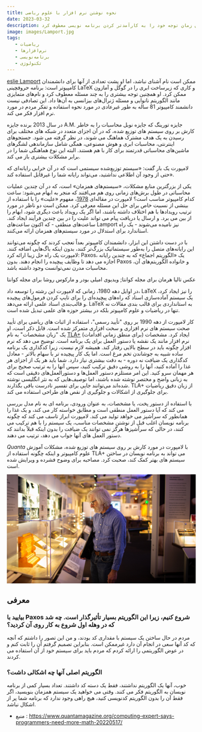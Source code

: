 ```yaml
---
title: نحوه نوشتن نرم افزار با علوم ریاضی
date: 2023-03-32
description: کامپیوترهای مدرن به دلیل کار دانشمند کامپیوتر لزلی لامپورت می توانند به طور موثر با یکدیگر هماهنگ شوند. او از آن زمان توجه خود را به کارآمدتر کردن برنامه نویسی معطوف کرد.
image: images/Lamport.jpg
tags:
   - ریاضیات
   - نرم‌افزارها 
   - برنامه‌نویسی
   - تکنولوژی
---
```


[eslie Lamport](http://www.lamport.org/) ممکن است نام آشنای نباشد، اما او پشت تعدادی از آنها برای دانشمندان کامپیوتر است: برنامه حروفچینی LaTeX و کاری که زیرساخت ابری را در گوگل و آمازون ممکن کرد. او همچنین توجه بیشتری را به چند مسئله معطوف کرد و نام‌های متمایزی مانند الگوریتم نانوایی و مسئله ژنرال‌های بیزانسی به آن‌ها داد. این تصادفی نیست دانشمند کامپیوتر 81 ساله به طور غیرعادی در مورد نحوه استفاده و تفکر مردم در مورد نرم افزار فکر می کند.

در سال 2013 برنده جایزه A.M. جایزه تورینگ که جایزه نوبل محاسبات را به خاطر کارش بر روی سیستم های توزیع شده، که در آن اجزای متعدد در شبکه های مختلف برای رسیدن به یک هدف مشترک هماهنگ می شوند، در نظر گرفته می شود. جستجوهای اینترنتی، محاسبات ابری و هوش مصنوعی، همگی شامل سازماندهی لشگرهای ماشین‌های محاسباتی قدرتمند برای کار با هم هستند. البته این نوع هماهنگی شما را در برابر مشکلات بیشتری باز می کند.

لامپورت یک بار گفت: «سیستم توزیع‌شده سیستمی است که در آن خرابی رایانه‌ای که حتی از وجود آن اطلاعی نداشتید، می‌تواند رایانه شما را غیرقابل استفاده کند».

یکی از بزرگترین منابع مشکلات، «سیستم‌های همزمان» است، که در آن چندین عملیات محاسباتی در طول برش‌های زمانی روی هم می‌افتند که منجر به ابهام می‌شود: ساعت کدام کامپیوتر مناسب است؟ لامپورت در مقاله‌ای [1978](https://dl.acm.org/doi/10.1145/359545.359563)، مفهوم «علیت» را با استفاده از بینشی از نسبیت خاص برای حل این مسئله معرفی کرد. ممکن است دو ناظر در مورد ترتیب رویدادها با هم اختلاف داشته باشند، اما اگر یک رویداد باعث دیگری شود، ابهام را از بین می برد. و ارسال یا دریافت پیام می تواند علیت را در بین چندین فرآیند ایجاد کند. ساعت‌های منطقی - که اکنون ساعت‌های Lamport نیز نامیده می‌شوند - یک راه استاندارد برای استدلال در مورد سیستم‌های همزمان ارائه می‌کنند.

با در دست داشتن این ابزار، دانشمندان کامپیوتر بعداً تعجب کردند که چگونه می‌توانند این رایانه‌های متصل را به‌طور سیستماتیک بزرگ‌تر کنند، بدون اینکه باگ‌هایی اضافه کنند. لامپورت یک راه حل زیبا ارائه کرد: Paxos، یک «الگوریتم اجماع» که به چندین رایانه اجازه می دهد تا وظایف پیچیده را انجام دهند. بدون Paxos و خانواده الگوریتم‌های آن، محاسبات مدرن نمی‌توانست وجود داشته باشد.

عکس تالیا هرمان برای مجله کوانتا; ویدیوی امیلی بودر و مارکوس روشا برای مجله کوانتا

در اوایل دهه 1980، زمانی که لامپورت این رشته را توسعه داد، LaTeX را نیز ایجاد کرد، یک سیستم آماده‌سازی اسناد که راه‌های پیچیده‌ای را برای تایپ کردن فرمول‌های پیچیده و قالب‌بندی اسناد علمی ارائه می‌دهد. LaTeX به استانداردی برای قالب بندی مقالات نه تنها در ریاضیات و علوم کامپیوتر بلکه در بیشتر حوزه های علمی تبدیل شده است.

کار لامپورت از دهه 1990 بر روی "تأیید رسمی"، استفاده از اثبات های ریاضی برای تأیید صحت سیستم های نرم افزاری و سخت افزاری متمرکز شده است. قابل ذکر است، او یک "زبان مشخصات" به نام [TLA+](https://lamport.azurewebsites.net/tla/tla.html) (برای منطق زمانی اقدامات) ایجاد کرد. مشخصات نرم افزار مانند یک نقشه یا دستور العمل برای یک برنامه است. توضیح می دهد که نرم افزار چگونه باید در سطح بالایی رفتار کند. همیشه لازم نیست، زیرا کدگذاری یک برنامه ساده شبیه به جوشاندن تخم مرغ است. اما یک کار پیچیده تر با سهام بالاتر - معادل کدگذاری یک ضیافت نه دوره - به دقت بیشتری نیاز دارد. شما باید هر یک از اجزای هر غذا را آماده کنید، آنها را به روشی دقیق ترکیب کنید، سپس آنها را به ترتیب صحیح برای هر مهمان سرو کنید. این امر مستلزم دستور العمل‌ها و دستورالعمل‌های دقیقی است که به زبانی واضح و مختصر نوشته شده باشند، اما توصیف‌هایی که به نثر انگلیسی نوشته شده‌اند می‌توانند جایی برای تفسیر نادرست باقی بگذارند. TLA+ از زبان دقیق ریاضیات برای جلوگیری از اشکالات و جلوگیری از نقص های طراحی استفاده می کند.

با استفاده از دستور پخت، یا مشخصات، به عنوان ورودی، برنامه ای به نام مدل بررسی می کند که آیا دستور العمل منطقی است و مطابق خواسته کار می کند، و یک غذا را همانطور که سرآشپز می خواهد تولید می کند. لامپورت ابراز تاسف می کند که چگونه برنامه نویسان اغلب قبل از نوشتن مشخصات مناسب، یک سیستم را با هم ترکیب می کنند، در حالی که سرآشپزها هرگز نمی توانند یک ضیافت را بدون اینکه قبلاً بدانند که دستور العمل های آنها جواب می دهد، ترتیب می دهند.

_Quanta_ با لامپورت در مورد کارش بر روی سیستم های توزیع شده، مشکلات آموزش علوم کامپیوتر و اینکه چگونه استفاده از TLA+ می تواند به برنامه نویسان در ساختن سیستم های بهتر کمک کند، صحبت کرد. مصاحبه برای وضوح فشرده و ویرایش شده است.

<img src="https://raw.githubusercontent.com/Mehranalam/Mehranalam-v1.0/master/static/images/Lamport_1.jpg" alt="lamport">

## معرفی

### بیایید با Paxos شروع کنیم، زیرا این الگوریتم بسیار تأثیرگذار است. چه شد که در وهله اول شروع به کار روی آن کردید؟

مردم در حال ساختن یک سیستم با مقداری کد بودند، و من این تصور را داشتم که آنچه که کد آنها سعی در انجام آن دارد غیرممکن است. بنابراین تصمیم گرفتم آن را ثابت کنم و در عوض الگوریتمی را ارائه کردم که مردم باید برای سیستم خود از آن استفاده می کردند.

### الگوریتم اصلی آنها چه اشکالی داشت؟

خوب، آنها یک الگوریتم نداشتند، فقط یک دسته کد داشتند. تعداد بسیار کمی از برنامه نویسان به الگوریتم فکر می کنند. وقتی می خواهید یک سیستم همزمان بنویسید، اگر فقط آن را بدون الگوریتم کدنویسی کنید، هیچ راهی وجود ندارد که برنامه شما پر از اشکال نباشد.

 - منبع : https://www.quantamagazine.org/computing-expert-says-programmers-need-more-math-20220517/

